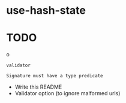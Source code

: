 # use-hash-state

# TODO

o

`validator`

`Signature must have a type predicate`

- Write this README
- Validator option (to ignore malformed urls)
